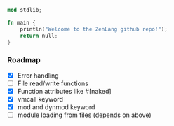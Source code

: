 ```rust
mod stdlib;

fn main {
    println("Welcome to the ZenLang github repo!");
    return null;
}
```
### Roadmap
- [x] Error handling
- [ ] File read/write functions
- [x] Function attributes like #[naked]
- [x] vmcall keyword
- [x] mod and dynmod keyword
- [ ] module loading from files (depends on above)
